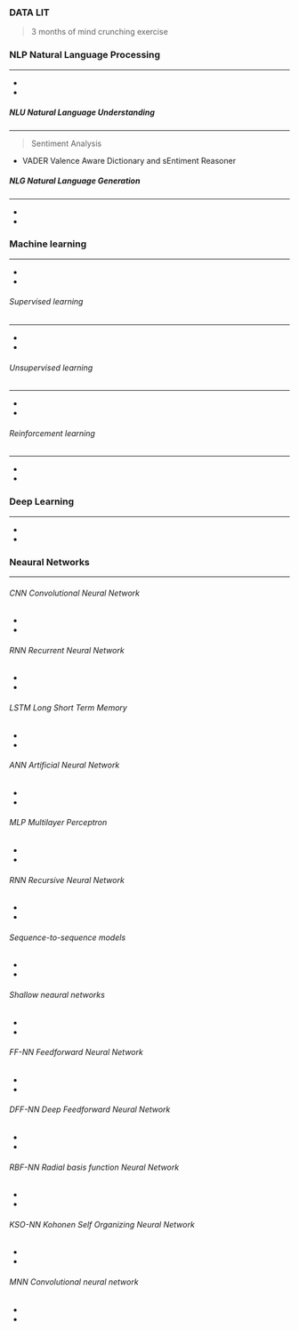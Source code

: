 ### DATA LIT
> 3 months of mind crunching exercise


### NLP Natural Language Processing
------
-
-

##### NLU Natural Language Understanding 
------

> Sentiment Analysis
- VADER Valence Aware Dictionary and sEntiment Reasoner

##### NLG Natural Language Generation
------
-
-


### Machine learning
------
-
-

###### Supervised learning
------
-
-

###### Unsupervised learning
------
-
-

###### Reinforcement learning
------
-
-

### Deep Learning
------
-
-

### Neaural Networks
------

###### CNN Convolutional Neural Network
- 
- 

###### RNN Recurrent Neural Network
- 
- 

###### LSTM Long Short Term Memory
- 
- 

###### ANN Artificial Neural Network
- 
- 

###### MLP Multilayer Perceptron
- 
- 

###### RNN Recursive Neural Network
- 
- 

###### Sequence-to-sequence models
- 
- 

###### Shallow neaural networks
- 
- 

###### FF-NN Feedforward Neural Network
- 
- 

###### DFF-NN Deep Feedforward Neural Network
- 
- 

###### RBF-NN Radial basis function Neural Network
- 
- 

###### KSO-NN Kohonen Self Organizing Neural Network
- 
- 

###### MNN Convolutional neural network
- 
- 





